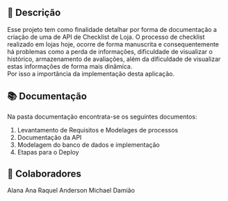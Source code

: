 ## :memo: Descrição
Esse projeto tem como finalidade detalhar por forma de documentação a criação de uma de API de Checklist de Loja. 
O processo de checklist realizado em lojas hoje, ocorre de forma manuscrita e consequentemente há problemas como a perda de informações, dificuldade de visualizar o histórico, armazenamento de avaliações, além da dificuldade de visualizar estas informações de forma mais dinâmica.     
Por isso a importância da implementação desta aplicação. 

## :books: Documentação
Na pasta documentação encontrata-se os seguintes documentos:
1. Levantamento de Requisitos e Modelages de processos 
2. Documentação da API 
3. Modelagem do banco de dados e implementação
4. Etapas para o Deploy

## :handshake: Colaboradores
Alana
Ana Raquel
Anderson
Michael
Damião

